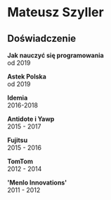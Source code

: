 # Mateusz Szyller

## Doświadczenie

**Jak nauczyć się programowania**\
od 2019

**Astek Polska**\
od 2019

**Idemia**\
2016-2018

**Antidote i Yawp**\
2015 - 2017

**Fujitsu**\
2015 - 2016

**TomTom**\
2012 - 2014

**'Menlo Innovations'**\
2011 - 2012
